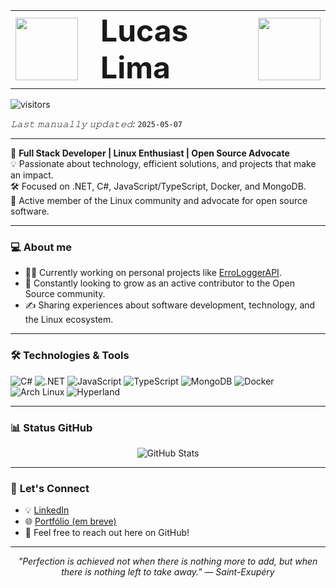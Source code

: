 <div align="center">
  <table border="0">
    <tr>
      <td><img src="https://user-images.githubusercontent.com/74038190/213866269-5d00981c-7c98-46d7-8a8e-16f462f15227.gif" height="100"></td>
      <td><h1 style="font-size: 3em; margin: 0 20px;">Lucas Lima</h1></td>
      <td><img src="https://user-images.githubusercontent.com/74038190/213866269-5d00981c-7c98-46d7-8a8e-16f462f15227.gif" height="100"></td>
    </tr>
  </table>
</div>

![visitors](https://vbr.nathanchung.dev/badge?page_id=noirith&color=00cf00)

*𝙻𝚊𝚜𝚝 𝚖𝚊𝚗𝚞𝚊𝚕𝚕𝚢 𝚞𝚙𝚍𝚊𝚝𝚎𝚍:* `2025-05-07` <!-- TODO: automate this -->

---

🎯 **Full Stack Developer | Linux Enthusiast | Open Source Advocate**  
💡 Passionate about technology, efficient solutions, and projects that make an impact.  
🛠️ Focused on .NET, C#, JavaScript/TypeScript, Docker, and MongoDB.  
🐧 Active member of the Linux community and advocate for open source software.  

---

### 💻 About me

- 👨‍💻 Currently working on personal projects like [ErroLoggerAPI](https://github.com/noirith/ErroLoggerAPI).
- 🚀 Constantly looking to grow as an active contributor to the Open Source community.
- ✍️ Sharing experiences about software development, technology, and the Linux ecosystem.

---

### 🛠️ **Technologies & Tools**

![C#](https://img.shields.io/badge/C%23-239120?style=flat-square&logo=csharp&logoColor=white)
![.NET](https://img.shields.io/badge/.NET-512BD4?style=flat-square&logo=dotnet&logoColor=white)
![JavaScript](https://img.shields.io/badge/JavaScript-F7DF1E?style=flat-square&logo=javascript&logoColor=black)
![TypeScript](https://img.shields.io/badge/TypeScript-3178C6?style=flat-square&logo=typescript&logoColor=white)
![MongoDB](https://img.shields.io/badge/MongoDB-47A248?style=flat-square&logo=mongodb&logoColor=white)
![Docker](https://img.shields.io/badge/Docker-2496ED?style=flat-square&logo=docker&logoColor=white)
![Arch Linux](https://img.shields.io/badge/Arch_Linux-1793D1?style=flat-square&logo=archlinux&logoColor=white)
![Hyperland](https://img.shields.io/badge/Hyperland-000000?style=flat-square)

---

### 📊 **Status GitHub**

<p align="center">
  <img src="https://github-readme-stats.vercel.app/api?username=noirith&show_icons=true&theme=tokyonight&hide=issues&hide_border=true" alt="GitHub Stats" />
</p>

---

### 🤝 **Let's Connect**

- 💡 [LinkedIn](www.linkedin.com/in/lucasrll)
- 🌐 [Portfólio (em breve)](https://seuportfolio.com)
- 💬 Feel free to reach out here on GitHub!

---

<p align="center">
  <em>"Perfection is achieved not when there is nothing more to add, but when there is nothing left to take away." — Saint-Exupéry</em>
</p>

